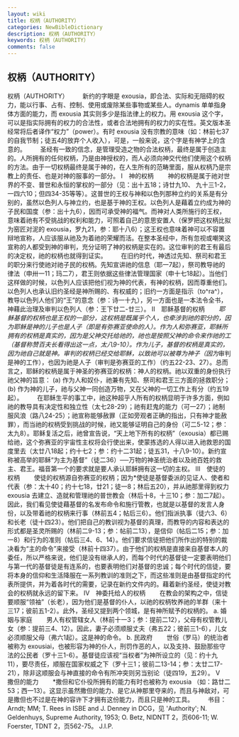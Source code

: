 ```yaml
---
layout: wiki
title: 权柄（AUTHORITY）
categories: NewBibleDictionary
description: 权柄（AUTHORITY）
keywords: 权柄（AUTHORITY）
comments: false
---
```


## 权柄（AUTHORITY）



权柄（AUTHORITY）
　　新约的字眼是 exousia，即合法、实际和无阻碍的权力，能以行事、占有、控制、使用或废除某些事物或某些人。dynamis 单单指身体方面的能力，而 exousia 其实则多少是指法律上的权力。用 exousia 这个字，可以是指实际拥有的权力的合法性，或者合法地拥有的权力的实在性。英文版本圣经常将后者译作“权力”（power）。有时 exousia 没有宗教的意味（如：林前七37的自我节制；徒五4的放弃个人收入），可是，一般来说，这个字是有神学上的含意的。
　　圣经有一致的信念，是管理受造之物的合法权柄，最终是属于创造主的。人所拥有的任何权柄，乃是由神授权的，而人必须向神交代他们使用这个权柄的方法。由于一切权柄最终是属于神的，在人生所有的范畴里面，服从权柄乃是宗教上的责任、也是对神的服事的一部分。
Ⅰ　神的权柄
　　神的权柄是属于祂对世界的不变、普世和永恒的掌权的一部分（见：出十五18；诗廿九10、 九十三1-2，一四六10；但四34-35等等）。这普世的王权与神和以色列那种立约的关系是有分别的，虽然以色列人与神立约，也是基于神的王权。以色列人是藉着立约成为神的子民和国度（参：出十九6），因而可承受神的福气。而神对人类所施行的王权，意味着祂有不受挑战的权利和能力，可照着自己的意思安置人（保罗把这权柄比拟为窑匠对泥的 exousia，罗九21，参：耶十八6）；这王权也意味着神可以不容置辩地宣称，人应该服从祂及为着祂的荣耀而活。在整本圣经中，所有忽视或嘲笑这宣称的人都受到神的审判，充分证明了神的权柄是实在的。这位审判的君王有最后的决定权，祂的权柄也就得到证实。
　　在旧约时代，神透过先知、祭司和君王的职分来行使祂对祂子民的权柄。先知宣讲祂的信息（耶一7起），祭司教导祂的律法（申卅一11；玛二7），君王则依据这些律法管理国家（申十七18起）。当他们这样做的时候，以色列人应该把他们视为神的代表，有神的权柄，因而尊重他们。以色列人也承认旧约圣经是神所赐的、有权威的；旧约一方面是指示（to^ra^），教导以色列人他们的“王”的意念（参：诗一十九），另一方面也是一本法令全书，神藉此治理及审判以色列人（参：王下廿二-廿三）。
Ⅱ　耶稣基督的权柄
　　*耶稣基督的权柄也是王权的一部分，这权柄是既属乎个人，也牵涉到祂的职分的，因为耶稣是神的儿子也是人子（即是有弥赛亚使命的人）。作为人和弥赛亚，耶稣所拥有的权柄是真实的，因为是父神交托给祂的，祂也是按照父神的命令来作祂的工（基督称赞百夫长看得出这一点，太八9-10）。作为儿子，基督的权柄是真实的，因为祂自己就是神。审判的权柄已经交给耶稣，以致祂可以被尊为神子（因为*审判是神的工作），也因为祂是人子（审判是弥赛亚的工作）（约五22-23、27）。总而言之，耶稣的权柄是属于神圣的弥赛亚的权柄：神人的权柄。祂以双重的身份执行祂父神的旨意：
(a) 作为人和奴仆，祂兼有先知、祭司和君王三方面的拯救职分；
(b) 作为神的儿子，祂与父神一同创造万物，又在父神的一切工作上有分（约五19起）。
　　在耶稣生平的事工中，祂这种超乎人所有的权柄显明于许多方面，例如祂的教导具有决定性和独立性（太七28-29）；祂有赶鬼的能力（可一27）；祂制服风浪（路八24-25）；祂宣称能够赦罪（正如旁观者正确的指出，只有神才能赦罪），而当祂的权柄受到挑战的时候，祂又能够证明自己的身份（可二5-12；参：太九8）。耶稣复活之后，祂曾宣告说，“天上地下所有的权柄”（exousia）都已赐给祂，这个弥赛亚的宇宙性主权将会行使出来，使蒙拣选的人得以进入祂救恩的国度里去（太廿八18起；约十七2；参：约十二31起；徒五31，十八9-10）。新约宣称被高举的耶稣“为主为基督”（徒二36）──万物的神圣统治者以及祂百姓的救主、君王。福音第一个的要求就是要人承认耶稣拥有这一切的主权。
Ⅲ　使徒的权柄
　　使徒的权柄源自弥赛亚的权柄；因为*使徒是基督委派的见证人、使者和代表（参：太十40；约十七18，廿21；徒一8；林后五20），并从祂那里得到权力 exousia 去建立、造就和管理祂的普世教会（林后十8，十三10；参：加二7起）。因此，我们看见使徒藉基督的名发布命令和施行管教，也就是以基督的发言人身份，以及带着祂的权柄来行事（林前五4；帖后三6）。他们指派执事（徒六3、6）和长老（徒十四23）。他们把自己的教训视为基督的真理，而教导的内容和表达的形式都是圣灵所赐的（林前二9-13；参：帖前二13），是信仰（帖后二15；参：加一8）和行为的准则（帖后三4、6、14）。他们要求信徒把他们所作出的特别的裁决看为“主的命令”来接受（林前十四37）。由于他们的权柄是直接来自基督本人的委任，所以严格来说，他们是没有继承人的，而每个时代的基督徒一定要表明他们与第一代的基督徒是有连系的，也要表明他们对基督的忠诚；每个时代的信徒，要将本身的信仰和生活降服在一系列教训的准则之下，而这些准则是由基督指定的代表所提供，并为着各时代的需要，记录在新约文件内的。藉着新约圣经，使徒对教会的权柄就永远的留下来。
Ⅳ　神委托给人的权柄
　　在教会的架构之中，信徒要顺服“领袖”（长老），因为他们是基督的仆人，以祂的权柄牧养祂的羊群（来十三17；彼前五1-2）。此外，圣经又提到两个领城，是有神所赋予的权柄的。
a. 婚姻与家庭
　　男人有权管辖女人（林前十一3；参：提前二12），父母有权管教儿女（参：提前三4、12）。因此，妻子必须顺服丈夫（弗五22；彼前三1-6），儿女必须顺服父母（弗六1起）。这是神的命令。
b. 民政府
　　世俗（罗马）的统治者被称为 exousiai，也被形容为神的仆人，刑罚作恶的人，以及支持、鼓励那些守法的公民者（罗十三1-6）。基督徒应该视“当权者”为神所设立的（见：约十九11），要尽责任，顺服在国家权威之下（罗十三1；彼前二13-14；参：太廿二17-21），除非这顺服会与神直接的命令有所冲突则另当别论（徒四19，五29）。
Ⅴ　撒但的能力
　　*撒但和它仆役所拥有的能力有时也被称为 exousia （如：路廿二53；西一13）。这显示虽然撒但的能力、是它从神那里夺来的，而且与神敌对，可是撒但也不过是在神的容许下才拥有这份能力，而且只是神的工具。
　　书目：Arndt;
MM; T. Rees in ISBE and J. Denney in DCG，见 'Authority'; N.
Geldenhuys, Supreme Authority, 1953;
O. Betz, NIDNTT 2，页606-11; W. Foerster, TDNT 2，页562-75。
J.I.P.




